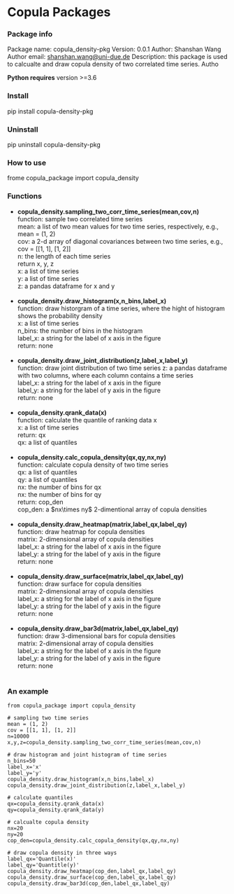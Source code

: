 # Copula Packages

### Package info
Package name: copula_density-pkg
Version: 0.0.1
Author: Shanshan Wang
Author email: shanshan.wang@uni-due.de
Description: this package is used to calcualte and draw copula density of two correlated time series.
Autho


**Python requires** version >=3.6

### Install
pip install copula-density-pkg

### Uninstall
pip uninstall copula-density-pkg

### How to use
frome copula_package import copula_density

### Functions


<ul>
    <li> <strong>copula_density.sampling_two_corr_time_series(mean,cov,n)</strong> <br/>
        function: sample two correlated time series<br/>
        mean: a list of two mean values for two time series, respectively, e.g., mean = (1, 2)<br/>
        cov: a 2-d array of diagonal covariances between two time series, e.g., cov = [[1, 1], [1, 2]]<br/>
        n: the length of each time series<br/>
        return x, y, z <br/>
        x: a list of time series<br/>
        y: a list of time series<br/>
        z: a pandas dataframe for x and y<br> <br/>
    </li>
    <li> <strong>copula_density.draw_histogram(x,n_bins,label_x)</strong><br/>
        function: draw historgram of a time series, where the hight of histogram shows the probability density<br/>
        x: a list of time series<br/>
        n_bins: the number of bins in the histogram<br/>
        label_x: a string for the label of x axis in the figure<br/>
        return: none <br/><br/>
    </li>
    <li> <strong>copula_density.draw_joint_distribution(z,label_x,label_y)</strong><br/>
        function: draw joint distribution of two time series
        z: a pandas dataframe with two columns, where each column contains a time series<br/>
        label_x: a string for the label of x axis in the figure<br/>
        label_y: a string for the label of y axis in the figure<br/>
        return: none <br/><br/>
    </li>
    <li> <strong>copula_density.qrank_data(x)</strong><br/>
        function: calculate the quantile of ranking data x<br/>
        x: a list of time series<br/>
        return: qx <br/>
        qx: a list of quantiles <br/><br/>
    </li>
    <li> <strong>copula_density.calc_copula_density(qx,qy,nx,ny)</strong><br/>
        function: calculate copula density of two time series<br/>
        qx: a list of quantiles <br/>
        qy: a list of quantiles <br/>
        nx: the number of bins for qx <br/>
        nx: the number of bins for qy <br/>
        return: cop_den <br>
        cop_den: a $nx\times ny$ 2-dimentional array of copula densities<br/><br/>
    </li>
    <li> <strong>copula_density.draw_heatmap(matrix,label_qx,label_qy)</strong><br/>
        function: draw heatmap for copula densities<br/>
        matrix: 2-dimensional array of copula densities<br/>
        label_x: a string for the label of x axis in the figure<br/>
        label_y: a string for the label of y axis in the figure<br/>
        return: none <br/><br/>
    </li>
    <li> <strong>copula_density.draw_surface(matrix,label_qx,label_qy)</strong><br/>
        function: draw surface for copula densities<br/>
        matrix: 2-dimensional array of copula densities<br/>
        label_x: a string for the label of x axis in the figure<br/>
        label_y: a string for the label of y axis in the figure<br/>
        return: none <br/><br/>
    </li>
    <li> <strong>copula_density.draw_bar3d(matrix,label_qx,label_qy)</strong><br/>
        function: draw 3-dimensional bars for copula densities<br/>
        matrix: 2-dimensional array of copula densities<br/>
        label_x: a string for the label of x axis in the figure<br/>
        label_y: a string for the label of y axis in the figure<br/>
        return: none <br/><br/>
    </li>
</ul>
  
### An example

~~~
from copula_package import copula_density 

# sampling two time series
mean = (1, 2)
cov = [[1, 1], [1, 2]]
n=10000
x,y,z=copula_density.sampling_two_corr_time_series(mean,cov,n) 

# draw histogram and joint histogram of time series
n_bins=50
label_x='x'
label_y='y'
copula_density.draw_histogram(x,n_bins,label_x)
copula_density.draw_joint_distribution(z,label_x,label_y)

# calculate quantiles
qx=copula_density.qrank_data(x)
qy=copula_density.qrank_data(y)

# calcualte copula density
nx=20
ny=20
cop_den=copula_density.calc_copula_density(qx,qy,nx,ny)

# draw copula density in three ways
label_qx='Quantile(x)'
label_qy='Quantitle(y)'
copula_density.draw_heatmap(cop_den,label_qx,label_qy)
copula_density.draw_surface(cop_den,label_qx,label_qy)
copula_density.draw_bar3d(cop_den,label_qx,label_qy)
~~~

